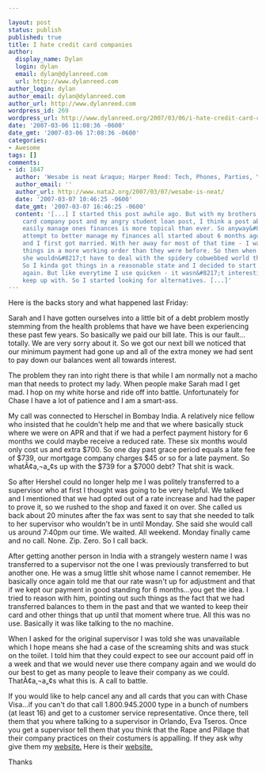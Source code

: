 ```yaml
---

layout: post
status: publish
published: true
title: I hate credit card companies
author:
  display_name: Dylan
  login: dylan
  email: dylan@dylanreed.com
  url: http://www.dylanreed.com
author_login: dylan
author_email: dylan@dylanreed.com
author_url: http://www.dylanreed.com
wordpress_id: 269
wordpress_url: http://www.dylanreed.org/2007/03/06/i-hate-credit-card-companies/
date: '2007-03-06 11:08:36 -0600'
date_gmt: '2007-03-06 17:08:36 -0600'
categories:
- Awesome
tags: []
comments:
- id: 1847
  author: 'Wesabe is neat &raquo; Harper Reed: Tech, Phones, Parties, Yo-yoing'
  author_email: ''
  author_url: http://www.nata2.org/2007/03/07/wesabe-is-neat/
  date: '2007-03-07 10:46:25 -0600'
  date_gmt: '2007-03-07 16:46:25 -0600'
  content: '[...] I started this post awhile ago. But with my brothers angry credit
    card company post and my angry student loan post, I think a post about how to
    easily manage ones finances is more topical than ever. So anyway&#8230; My official&nbsp;
    attempt to better manage my finances all started about 6 months ago when Hiromi
    and I first got married. With her away for most of that time - I was able to get
    things in a more working order than they were before. So then when she arrived
    she wouldn&#8217;t have to deal with the spidery cobwebbed world that was my banking.
    So I kinda got things in a reasonable state and I decided to start using quicken
    again. But like everytime I use quicken - it wasn&#8217;t interesting enough to
    keep up with. So I started looking for alternatives. [...]'
---
```


Here is the backs story and what happened last Friday:

Sarah and I have gotten ourselves into a little bit of a debt problem mostly stemming from the health problems that have we have been experiencing these past few years. So basically we paid our bill late. This is our fault... totally. We are very sorry about it. So we got our next bill we noticed that our minimum payment had gone up and all of the extra money we had sent to pay down our balances went all towards interest.

The problem they ran into right there is that while I am normally not a macho man that needs to protect my lady. When people make Sarah mad I get mad. I hop on my white horse and ride off into battle. Unfortunately for Chase I have a lot of patience and I am a smart-ass.

My call was connected to Herschel in Bombay India. A relatively nice fellow who insisted that he couldn't help me and that we where basically stuck where we were on APR and that if we had a perfect payment history for 6 months we could maybe receive a reduced rate. These six months would only cost us and extra $700. So one day past grace period equals a late fee of $739, our mortgage company charges $45 or so for a late payment. So whatÃ¢a‚¬a„¢s up with the $739 for a $7000 debt? That shit is wack.

So after Hershel could no longer help me I was politely transferred to a supervisor who at first I thought was going to be very helpful. We talked and I mentioned that we had opted out of a rate increase and had the paper to prove it, so we rushed to the shop and faxed it on over. She called us back about 20 minutes after the fax was sent to say that she needed to talk to her supervisor who wouldn't be in until Monday. She said she would call us around 7:40pm our time. We waited. All weekend. Monday finally came and no call. None. Zip. Zero. So I call back.

After getting another person in India with a strangely western name I was transferred to a supervisor not the one I was previously transferred to but another one. He was a smug little shit whose name I cannot remember. He basically once again told me that our rate wasn't up for adjustment and that if we kept our payment in good standing for 6 months...you get the idea. I tried to reason with him, pointing out such things as the fact that we had transferred balances to them in the past and that we wanted to keep their card and other things that up until that moment where true. All this was no use. Basically it was like talking to the no machine.

When I asked for the original supervisor I was told she was unavailable which I hope means she had a case of the screaming shits and was stuck on the toilet. I told him that they could expect to see our account paid off in a week and that we would never use there company again and we would do our best to get as many people to leave their company as we could. ThatÃ¢a‚¬a„¢s what this is. A call to battle.

If you would like to help cancel any and all cards that you can with Chase Visa...if you can't do that call 1.800.945.2000 type in a bunch of numbers (at least 16) and get to a customer service representative. Once there, tell them that you where talking to a supervisor in Orlando, Eva Tseros. Once you get a supervisor tell them that you think that the Rape and Pillage that their company practices on their costumers is appalling. If they ask why give them my [website.][1] Here is their [website.][2]

   [1]: http://www.dylanreed.org
   [2]: http://www.chase.com/PFSCreditCardHome.html

Thanks
